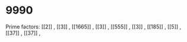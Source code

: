 # 9990

Prime factors: [[2]] , [[3]] , [[1665]] , [[3]] , [[555]] , [[3]] , [[185]] , [[5]] , [[37]] , [[37]] , 